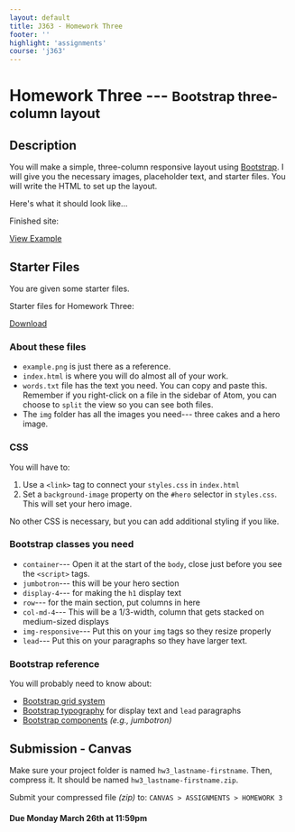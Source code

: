 ```yaml
---
layout: default
title: J363 - Homework Three
footer: ''
highlight: 'assignments'
course: 'j363'
---
```

# Homework Three --- <small>Bootstrap three-column layout</small>
## Description
You will make a simple, three-column responsive layout using [Bootstrap](http://getbootstrap.com/). I will give you the necessary images, placeholder text, and starter files. You will write the HTML to set up the layout.

Here's what it should look like...
<div class="card-block">
  <p class="card-text lead">Finished site:</p>
  <a href="img/cake-finished.png" class="btn btn-primary" target="_blank">View Example</a>
</div>

## Starter Files
You are given some starter files.
<div class="card-block">
  <p class="card-text lead">Starter files for Homework Three:</p>
  <a href="hw3-start.zip" class="btn btn-primary" target="_blank">Download</a>
</div>

### About these files
 * `example.png` is just there as a reference.
 * `index.html` is where you will do almost all of your work.
 * `words.txt` file has the text you need. You can copy and paste this. Remember if you right-click on a file in the sidebar of Atom, you can choose to `split` the view so you can see both files.
 * The `img` folder has all the images you need--- three cakes and a hero image.

### CSS
You will have to:

1. Use a `<link>` tag to connect your `styles.css` in `index.html`
2. Set a `background-image` property on the `#hero` selector in `styles.css`. This will set your hero image.

No other CSS is necessary, but you can add additional styling if you like.

### Bootstrap classes you need
 * `container`--- Open it at the start of the `body`, close just before you see the `<script>` tags.
 * `jumbotron`--- this will be your hero section
 * `display-4`--- for making the `h1` display text
 * `row`--- for the main section, put columns in here
 * `col-md-4`--- This will be a 1/3-width, column that gets stacked on medium-sized displays
 * `img-responsive`--- Put this on your `img` tags so they resize properly
 * `lead`--- Put this on your paragraphs so they have larger text.

### Bootstrap reference
You will probably need to know about:

 * [Bootstrap grid system](http://getbootstrap.com/docs/4.0/layout/grid/)
 * [Bootstrap typography](https://getbootstrap.com/docs/4.0/content/typography/) for display text and `lead` paragraphs
 * [Bootstrap components](https://getbootstrap.com/docs/4.0/components/alerts/) _(e.g., jumbotron)_

## Submission - Canvas
Make sure your project folder is named `hw3_lastname-firstname`. Then, compress it. It should be named `hw3_lastname-firstname.zip`.

Submit your compressed file _(zip)_ to: `CANVAS > ASSIGNMENTS > HOMEWORK 3`

#### **Due Monday March 26th at 11:59pm**